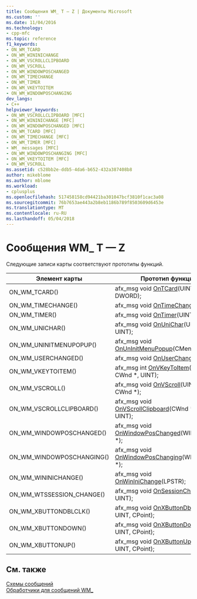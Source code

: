 ```yaml
---
title: Сообщения WM_ T — Z | Документы Microsoft
ms.custom: ''
ms.date: 11/04/2016
ms.technology:
- cpp-mfc
ms.topic: reference
f1_keywords:
- ON_WM_TCARD
- ON_WM_WININICHANGE
- ON_WM_VSCROLLCLIPBOARD
- ON_WM_VSCROLL
- ON_WM_WINDOWPOSCHANGED
- ON_WM_TIMECHANGE
- ON_WM_TIMER
- ON_WM_VKEYTOITEM
- ON_WM_WINDOWPOSCHANGING
dev_langs:
- C++
helpviewer_keywords:
- ON_WM_VSCROLLCLIPBOARD [MFC]
- ON_WM_WININICHANGE [MFC]
- ON_WM_WINDOWPOSCHANGED [MFC]
- ON_WM_TCARD [MFC]
- ON_WM_TIMECHANGE [MFC]
- ON_WM_TIMER [MFC]
- WM_ messages [MFC]
- ON_WM_WINDOWPOSCHANGING [MFC]
- ON_WM_VKEYTOITEM [MFC]
- ON_WM_VSCROLL
ms.assetid: c528bb2e-ddb5-4da6-b652-432a387408b8
author: mikeblome
ms.author: mblome
ms.workload:
- cplusplus
ms.openlocfilehash: 517458158cd94421ba301047bcf3810f1cac3a08
ms.sourcegitcommit: 76b7653ae443a2b8eb1186b789f8503609d6453e
ms.translationtype: MT
ms.contentlocale: ru-RU
ms.lasthandoff: 05/04/2018
---
```

# <a name="wm-messages-t---z"></a>Сообщения WM_ T — Z
Следующие записи карты соответствуют прототипы функций.  
  
|Элемент карты|Прототип функции|  
|---------------|------------------------|  
|ON_WM_TCARD()|afx_msg void [OnTCard](../../mfc/reference/cwnd-class.md#ontcard)(UINT, DWORD);|  
|ON_WM_TIMECHANGE()|afx_msg void [OnTimeChange](../../mfc/reference/cwnd-class.md#ontimechange)();|  
|ON_WM_TIMER()|afx_msg void [OnTimer](../../mfc/reference/cwnd-class.md#ontimer)(UINT_PTR);|  
|ON_WM_UNICHAR()|afx_msg void [OnUniChar](../../mfc/reference/cwnd-class.md#onunichar)(UINT, UINT, UINT);|  
|ON_WM_UNINITMENUPOPUP()|afx_msg void [OnUnInitMenuPopup](../../mfc/reference/cwnd-class.md#onuninitmenupopup)(CMenu *, UINT);|  
|ON_WM_USERCHANGED()|afx_msg void [OnUserChanged](../../mfc/reference/cwnd-class.md#onuserchanged)();|  
|ON_WM_VKEYTOITEM()|afx_msg int [OnVKeyToItem](../../mfc/reference/cwnd-class.md#onvkeytoitem)(UINT, CWnd *, UINT);|  
|ON_WM_VSCROLL()|afx_msg void [OnVScroll](../../mfc/reference/cwnd-class.md#onvscroll)(UINT, UINT, CWnd *);|  
|ON_WM_VSCROLLCLIPBOARD()|afx_msg void [OnVScrollClipboard](../../mfc/reference/cwnd-class.md#onvscrollclipboard)(CWnd *, UINT, UINT);|  
|ON_WM_WINDOWPOSCHANGED()|afx_msg void [OnWindowPosChanged](../../mfc/reference/cwnd-class.md#onwindowposchanged)(WINDOWPOS *);|  
|ON_WM_WINDOWPOSCHANGING()|afx_msg void [OnWindowPosChanging](../../mfc/reference/cwnd-class.md#onwindowposchanging)(WINDOWPOS *);|  
|ON_WM_WININICHANGE()|afx_msg void [OnWinIniChange](../../mfc/reference/cwnd-class.md#onwininichange)(LPSTR);|  
|ON_WM_WTSSESSION_CHANGE()|afx_msg void [OnSessionChange](../../mfc/reference/cwnd-class.md#onsessionchange)(UINT, UINT);|  
|ON_WM_XBUTTONDBLCLK()|afx_msg void [OnXButtonDblClk](../../mfc/reference/cwnd-class.md#onxbuttondblclk)(UINT, UINT, CPoint);|  
|ON_WM_XBUTTONDOWN()|afx_msg void [OnXButtonDown](../../mfc/reference/cwnd-class.md#onxbuttondown)(UINT, UINT, CPoint);|  
|ON_WM_XBUTTONUP()|afx_msg void [OnXButtonUp](../../mfc/reference/cwnd-class.md#onxbuttonup)(UINT, UINT, CPoint);|  
  
## <a name="see-also"></a>См. также  
 [Схемы сообщений](../../mfc/reference/message-maps-mfc.md)   
 [Обработчики для сообщений WM_](../../mfc/reference/handlers-for-wm-messages.md)

